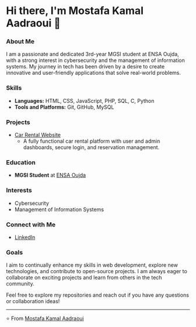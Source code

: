 # Hi there, I'm Mostafa Kamal Aadraoui 👋

### About Me
I am a passionate and dedicated 3rd-year MGSI student at ENSA Oujda, with a strong interest in cybersecurity and the management of information systems. My journey in tech has been driven by a desire to create innovative and user-friendly applications that solve real-world problems.

### Skills
- **Languages:** HTML, CSS, JavaScript, PHP, SQL, C, Python
- **Tools and Platforms:** Git, GitHub, MySQL

### Projects
- [Car Rental Website](https://github.com/ripatsumu/rental-car)
  - A fully functional car rental platform with user and admin dashboards, secure login, and reservation management.

### Education
- **MGSI Student** at [ENSA Oujda](http://www.ensa-oujda.ac.ma/)

### Interests
- Cybersecurity
- Management of Information Systems

### Connect with Me
- [LinkedIn](https://www.linkedin.com/in/mostafa-kamal-aadraoui-5424bb2b7/)

### Goals
I aim to continually enhance my skills in web development, explore new technologies, and contribute to open-source projects. I am always eager to collaborate on exciting projects and learn from others in the tech community.

Feel free to explore my repositories and reach out if you have any questions or collaboration ideas!

---

⭐️ From [Mostafa Kamal Aadraoui](https://github.com/ripatsumu)
